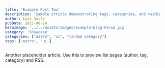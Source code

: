 ```yaml
---
title: 'Example Post Two'
description: 'Sample article demonstrating tags, categories, and reading time.'
author: Luis Gallo
pubDate: 2025-08-14
heroImage: '../../assets/images/example-blog-hero2.jpg'
category: 'Showcase'
categories: ["astro", "ui", "random category"]
tags: ['astro', 'ui']
---
```


Another placeholder article. Use this to preview list pages (author, tag, category) and RSS.


